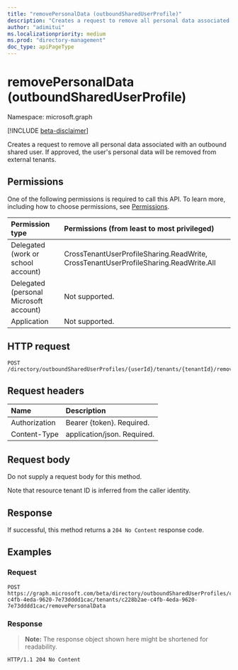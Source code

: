 ```yaml
---
title: "removePersonalData (outboundSharedUserProfile)"
description: "Creates a request to remove all personal data associated with an outbound shared user. If approved, the user's personal data will be removed from external tenants."
author: "adimitui"
ms.localizationpriority: medium
ms.prod: "directory-management"
doc_type: apiPageType
---
```


# removePersonalData (outboundSharedUserProfile)
Namespace: microsoft.graph

[!INCLUDE [beta-disclaimer](../../includes/beta-disclaimer.md)]

Creates a request to remove all personal data associated with an outbound shared user. If approved, the user's personal data will be removed from external tenants.

## Permissions
One of the following permissions is required to call this API. To learn more, including how to choose permissions, see [Permissions](/graph/permissions-reference).

|Permission type|Permissions (from least to most privileged)|
|:---|:---|
|Delegated (work or school account)|CrossTenantUserProfileSharing.ReadWrite, CrossTenantUserProfileSharing.ReadWrite.All|
|Delegated (personal Microsoft account)|Not supported.|
|Application|Not supported.|

## HTTP request

<!-- {
  "blockType": "ignored"
}
-->
``` http
POST /directory/outboundSharedUserProfiles/{userId}/tenants/{tenantId}/removePersonalData
```

## Request headers
|Name|Description|
|:---|:---|
|Authorization|Bearer {token}. Required.|
|Content-Type|application/json. Required.|

## Request body
Do not supply a request body for this method.

Note that resource tenant ID is inferred from the caller identity.

## Response

If successful, this method returns a `204 No Content` response code.

## Examples

### Request
<!-- {
  "blockType": "request",
  "name": "update_inboundshareduserprofile"
}
-->
``` http
POST https://graph.microsoft.com/beta/directory/outboundSharedUserProfiles/c228b2ae-c4fb-4eda-9620-7e73dddd1cac/tenants/c228b2ae-c4fb-4eda-9620-7e73dddd1cac/removePersonalData
```


### Response
>**Note:** The response object shown here might be shortened for readability.
<!-- {
  "blockType": "response",
  "truncated": true
}
-->
``` http
HTTP/1.1 204 No Content
```

